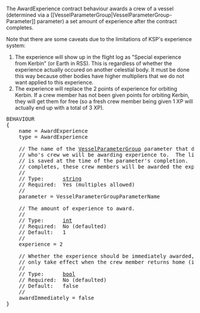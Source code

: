 The AwardExperience contract behaviour awards a crew of a vessel (determined via a [[VesselParameterGroup|VesselParameterGroup-Parameter]] parameter) a set amount of experience after the contract completes.

Note that there are some caveats due to the limitations of KSP's experience system:
 1. The experience will show up in the flight log as "Special experience from Kerbin" (or Earth in RSS).  This is regardless of whether the experience actually occured on another celestial body.  It must be done this way because other bodies have higher multipliers that we do not want applied to this experience.
 1. The experience will replace the 2 points of experience for orbiting Kerbin.  If a crew member has not been given points for orbiting Kerbin, they will get them for free (so a fresh crew member being given 1 XP will actually end up with a total of 3 XP).

<pre>
BEHAVIOUR
{
    name = AwardExperience
    type = AwardExperience

    // The name of the <a href="VesselParameterGroup-Parameter">VesselParameterGroup</a> parameter that defines the vessel
    // who's crew we will be awarding experience to.  The list of crew members
    // is saved at the time of the parameter's completion.  When the contract
    // completes, these crew members will be awarded the experience.
    //
    // Type:      <a href="String-Type">string</a>
    // Required:  Yes (multiples allowed)
    //
    parameter = VesselParameterGroupParameterName

    // The amount of experience to award.
    //
    // Type:      <a href="Numeric-Type">int</a>
    // Required:  No (defaulted)
    // Default:   1
    //
    experience = 2

    // Whether the experience should be immediately awarded, or if it should
    // only take effect when the crew member returns home (ie. stock logic)
    //
    // Type:      <a href="Boolean-Type">bool</a>
    // Required:  No (defaulted)
    // Default:   false
    //
    awardImmediately = false
}
</pre>
